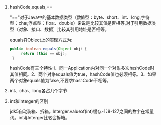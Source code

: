 1. hashCode,equals,==

   "=="对于Java中的基本数据类型（数值型：byte、short、int、long,字符型：char,浮点型：float、double）来说是比较其值是否相等,对于引用数据类型（对象、接口、数据）比较其引用地址是否相等。

   equals在Object上的实现方式为:
   ```Java
   public boolean equals(Object obj) {
        return (this == obj);
    }
   ```
   
   hashCode有三个特性:1、同一Application内对同一个对象多次hashCode时其值相同。2、两个对象equals值为true，hashCode值也必须相等。3、如果两个对象equals值为false,不要求hashCode不相等。
2. int、char、long各占几个字节
3. int和Interger的区别
   
   jdk5自动装箱、拆箱。Interger.valueof(int)缓存-128-127之间的数字在常量词。int与Interger比较会拆箱。
    